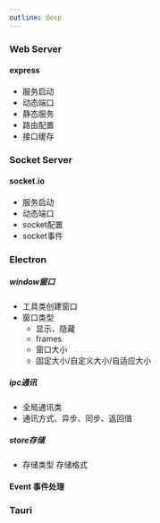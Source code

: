 ```yaml
---
outline: deep
---
```


### Web Server 
#### express
- 服务启动
- 动态端口
- 静态服务
- 路由配置
- 接口缓存


### Socket Server
#### socket.io
- 服务启动
- 动态端口
- socket配置
- socket事件


### Electron
##### window窗口
- 工具类创建窗口
- 窗口类型
  - 显示、隐藏
  - frames
  - 窗口大小
  - 固定大小/自定义大小/自适应大小
##### ipc通讯
- 全局通讯类
- 通讯方式、异步、同步、返回值
##### store存储
- 存储类型 存储格式
#### Event 事件处理

### Tauri



